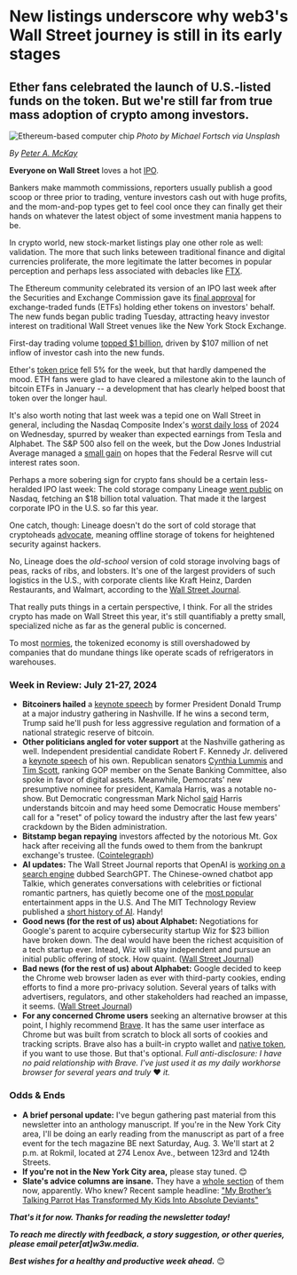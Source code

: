 # New listings underscore why web3's Wall Street journey is still in its early stages
## Ether fans celebrated the launch of U.S.-listed funds on the token. But we're still far from true mass adoption of crypto among investors.

![Ethereum-based computer chip](https://w3w.news/img/michael-fortsch-unsplash-2500.jpg)
*Photo by Michael Fortsch via Unsplash*

_By_ [_Peter A. McKay_](https://pmckay.com)

**Everyone on Wall Street** loves a hot [IPO](https://www.investopedia.com/terms/i/ipo.asp).

Bankers make mammoth commissions, reporters usually publish a good scoop or three prior to trading, venture investors cash out with huge profits, and the mom-and-pop types get to feel cool once they can finally get their hands on whatever the latest object of some investment mania happens to be.

In crypto world, new stock-market listings play one other role as well: validation. The more that such links beteween traditional finance and digital currencies proliferate, the more legitimate the latter becomes in popular perception and perhaps less associated with debacles like [FTX](https://en.wikipedia.org/wiki/FTX).

The Ethereum community celebrated its version of an IPO last week after the Securities and Exchange Commission gave its [final approval](https://www.coindesk.com/business/2024/07/22/sec-approves-spot-ethereum-etfs/) for exchange-traded funds (ETFs) holding ether tokens on investors' behalf. The new funds began public trading Tuesday, attracting heavy investor interest on traditional Wall Street venues like the New York Stock Exchange.

First-day trading volume [topped $1 billion](https://www.coindesk.com/markets/2024/07/23/ether-etf-volumes-top-1b-on-day-one/), driven by $107 million of net inflow of investor cash into the new funds.

Ether's [token price](https://coinmarketcap.com/currencies/ethereum/) fell 5% for the week, but that hardly dampened the mood. ETH fans were glad to have cleared a milestone akin to the launch of bitcoin ETFs in January -- a development that has clearly helped boost that token over the longer haul.

It's also worth noting that last week was a tepid one on Wall Street in general, including the Nasdaq Composite Index's [worst daily loss](https://qz.com/nasdaq-dow-jones-stocks-google-tesla-earnings-1851603331) of 2024 on Wednesday, spurred by weaker than expected earnings from Tesla and Alphabet. The S&P 500 also fell on the week, but the Dow Jones Industrial Average managed a [small gain](https://www.cnn.com/2024/07/26/investing/stocks-rate-cuts-inflation-fed/index.html) on hopes that the Federal Resrve will cut interest rates soon.

Perhaps a more sobering sign for crypto fans should be a certain less-heralded IPO last week: The cold storage company Lineage [went public](https://www.msn.com/en-us/money/companies/why-a-cold-storage-company-just-delivered-the-year-s-hottest-ipo/ar-BB1qHQLs) on Nasdaq, fetching an $18 billion total valuation. That made it the largest corporate IPO in the U.S. so far this year.

One catch, though: Lineage doesn't do the sort of cold storage that cryptoheads [advocate](https://www.investopedia.com/articles/investing/030515/what-cold-storage-bitcoin.asp), meaning offline storage of tokens for heightened security against hackers.

No, Lineage does the *old-school* version of cold storage involving bags of peas, racks of ribs, and lobsters. It's one of the largest providers of such logistics in the U.S., with corporate clients like Kraft Heinz, Darden Restaurants, and Walmart, according to the [Wall Street Journal](https://www.msn.com/en-us/money/companies/why-a-cold-storage-company-just-delivered-the-year-s-hottest-ipo/ar-BB1qHQLs).

That really puts things in a certain perspective, I think. For all the strides crypto has made on Wall Street this year, it's still quantifiably a pretty small, specialized niche as far as the general public is concerned.

To most [normies](https://www.urbandictionary.com/define.php?term=Normie), the tokenized economy is still overshadowed by companies that do mundane things like operate scads of refrigerators in warehouses.

### Week in Review: July 21-27, 2024
- **Bitcoiners hailed** a [keynote speech](https://www.youtube.com/watch?v=M6jxBv0W5tc) by former President Donald Trump at a major industry gathering in Nashville. If he wins a second term, Trump said he'll push for less aggressive regulation and formation of a national strategic reserve of bitcoin.  
- **Other politicians angled for voter support** at the Nashville gathering as well. Independent presidential candidate Robert F. Kennedy Jr. delivered a [keynote speech](https://www.youtube.com/watch?v=LPK5bTeyJlQ) of his own. Republican senators [Cynthia Lummis](https://www.coindesk.com/policy/2024/07/27/us-senator-lummis-proposes-the-us-buy-1m-bitcoin-to-reduce-national-debt/) and [Tim Scott](https://www.coindesk.com/policy/2024/07/26/key-us-senate-republican-tim-scott-makes-crypto-fan-debut/), ranking GOP member on the Senate Banking Committee, also spoke in favor of digital assets. Meanwhile, Democrats' new presumptive nominee for president, Kamala Harris, was a notable no-show. But Democratic congressman Mark Nichol [said](https://www.coindesk.com/policy/2024/07/27/democrats-pushing-harris-campaign-for-reset-on-crypto-stance-house-rep-says/) Harris understands bitcoin and may heed some Democratic House members' call for a "reset" of policy toward the industry after the last few years' crackdown by the Biden administration.
- **Bitstamp began repaying** investors affected by the notorious Mt. Gox hack after receiving all the funds owed to them from the bankrupt exchange's trustee. ([Cointelegraph](https://cointelegraph.com/news/bitstamp-mt-gox-creditor-repayments))
- **AI updates:** The Wall Street Journal reports that OpenAI is [working on a search engine](https://www.wsj.com/tech/ai/openai-search-engine-searchgpt-97771f86?st=0wmicwvf6qzjvxc&reflink=desktopwebshare_permalink) dubbed SearchGPT. The Chinese-owned chatbot app Talkie, which generates conversations with celebrities or fictional romantic partners, has quietly become one of the [most popular](https://www.wsj.com/tech/ai/one-of-americas-hottest-entertainment-apps-is-chinese-owned-04257355?st=fvaugx6zgkiln29&reflink=desktopwebshare_permalink) entertainment apps in the U.S. And The MIT Technology Review published a [short history of AI](https://www.technologyreview.com/2024/07/16/1095001/a-short-history-of-ai-and-what-it-is-and-isnt/). Handy!
- **Good news (for the rest of us) about Alphabet:** Negotiations for Google's parent to acquire cybersecurity startup Wiz for $23 billion have broken down. The deal would have been the richest acquisition of a tech startup ever. Intead, Wiz will stay independent and pursue an initial public offering of stock. How quaint. ([Wall Street Journal](https://www.wsj.com/tech/google-talks-to-acquire-cybersecurity-startup-wiz-fall-apart-64194e9e?st=e6b7agiaf5enu81&reflink=desktopwebshare_permalink))
- **Bad news (for the rest of us) about Alphabet:** Google decided to keep the Chrome web browser laden as ever with third-party cookies, ending efforts to find a more pro-privacy solution. Several years of talks with advertisers, regulators, and other stakeholders had reached an impasse, it seems. ([Wall Street Journal](https://www.wsj.com/tech/google-is-keeping-cookies-in-chrome-after-all-89debea8?st=lmflf7z60ynpgxm&reflink=desktopwebshare_permalink))
- **For any concerned Chrome users** seeking an alternative browser at this point, I highly recommend [Brave](https://brave.com/). It has the same user interface as Chrome but was built from scratch to block all sorts of cookies and tracking scripts. Brave also has a built-in crypto wallet and [native token](https://basicattentiontoken.org/), if you want to use those. But that's optional. *Full anti-disclosure: I have no paid relationship with Brave. I've just used it as my daily workhorse browser for several years and truly* ❤️ *it.*  


### Odds & Ends

- **A brief personal update:** I've begun gathering past material from this newsletter into an anthology manuscript. If you're in the New York City area, I'll be doing an early reading from the manuscript as part of a free event for the tech magazine BE next Saturday, Aug. 3. We'll start at 2 p.m. at Rokmil, located at 274 Lenox Ave., between 123rd and 124th Streets.
- **If you're not in the New York City area,** please stay tuned. 😊
- **Slate's advice columns are insane.** They have a [whole section](https://slate.com/advice) of them now, apparently. Who knew? Recent sample headline: ["My Brother’s Talking Parrot Has Transformed My Kids Into Absolute Deviants"](https://slate.com/advice/2024/07/brother-talking-parrot-kids-parenting-advice.html)

_**That's it for now. Thanks for reading the newsletter today!**_

<!--

Continue iterating boilerplate:

- Add CTA for subscriptions/donations for next week.
-> Add editorial policy to website, link in boilerplate.
- Integrate recent LaGuardia bio...

Peter A. McKay is a storyteller, thought leader, and marketer focused on blockchain tech. He publishes #w3w, a newsletter about decentralization.

During the COVID pandemic, Peter served as Head of Content for the censorship-resistant platform Blogchain. He has also done marketing and content work for the World Economic Forum, the Telos Foundation, Dispatch Labs, and Vice News.

From 1999 to 2010, Peter was an award-winning markets reporter at the Wall Street Journal.

_**About me: I'm a seasoned content creator and manager focused on decentralization. I've published this newsletter for over seven years and was previously an award-winning markets reporter at the Wall Street Journal. For a fuller bio, check out my [personal website](https://pmckay.com/).**_  

-->

_**To reach me directly with feedback, a story suggestion, or other queries, please email peter[at]w3w.media.**_

_**Best wishes for a healthy and productive week ahead.**_ 😊
